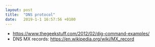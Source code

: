 ```yaml
---
layout: post
title:  "DNS protocol"
date:   2019-1-1 16:57:56 +0100
---
```

* https://www.thegeekstuff.com/2012/02/dig-command-examples/
* DNS MX records: https://en.wikipedia.org/wiki/MX_record
